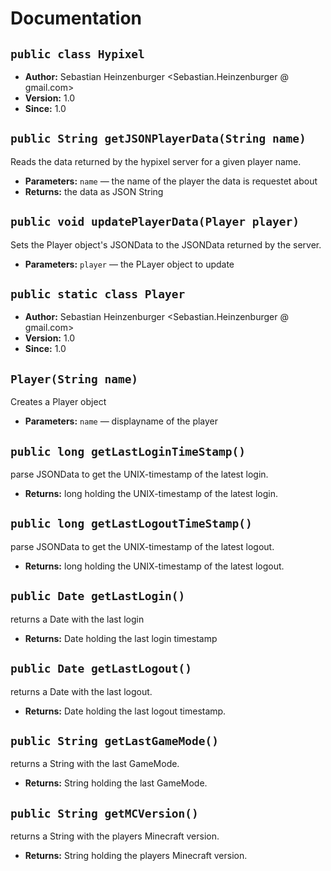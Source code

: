 # Documentation

## `public class Hypixel`

 * **Author:** Sebastian Heinzenburger <Sebastian.Heinzenburger @ gmail.com>
 * **Version:** 1.0
 * **Since:** 1.0

## `public String getJSONPlayerData(String name)`

Reads the data returned by the hypixel server for a given player name.

 * **Parameters:** `name` — the name of the player the data is requestet about
 * **Returns:** the data as JSON String

## `public void updatePlayerData(Player player)`

Sets the Player object's JSONData to the JSONData returned by the server.

 * **Parameters:** `player` — the PLayer object to update

## `public static class Player`

 * **Author:** Sebastian Heinzenburger <Sebastian.Heinzenburger @ gmail.com>
 * **Version:** 1.0
 * **Since:** 1.0

## `Player(String name)`

Creates a Player object

 * **Parameters:** `name` — displayname of the player

## `public long getLastLoginTimeStamp()`

parse JSONData to get the UNIX-timestamp of the latest login.

 * **Returns:** long holding the UNIX-timestamp of the latest login.

## `public long getLastLogoutTimeStamp()`

parse JSONData to get the UNIX-timestamp of the latest logout.

 * **Returns:** long holding the UNIX-timestamp of the latest logout.

## `public Date getLastLogin()`

returns a Date with the last login

 * **Returns:** Date holding the last login timestamp

## `public Date getLastLogout()`

returns a Date with the last logout.

 * **Returns:** Date holding the last logout timestamp.

## `public String getLastGameMode()`

returns a String with the last GameMode.

 * **Returns:** String holding the last GameMode.

## `public String getMCVersion()`

returns a String with the players Minecraft version.

 * **Returns:** String holding the players Minecraft version.
